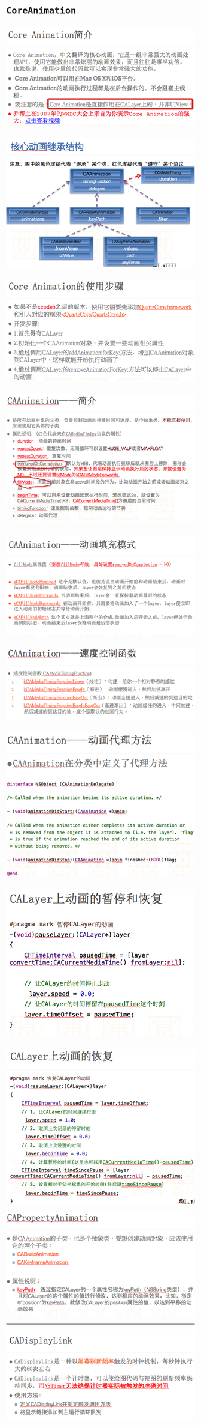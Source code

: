# `CoreAnimation`

![](../LibrarypPictures/Snip20160612_12.png)
---
![](../LibrarypPictures/Snip20160612_13.png)
-------
![](../LibrarypPictures/Snip20160612_14.png)
-------
![](../LibrarypPictures/Snip20160612_15.png)
-------
![](../LibrarypPictures/Snip20160612_16.png)
-------
![](../LibrarypPictures/Snip20160612_17.png)
-------
![](../LibrarypPictures/Snip20160612_18.png)
-------
![](../LibrarypPictures/Snip20160612_19.png)
-------
![](../LibrarypPictures/Snip20160612_20.png)
-------
![](../LibrarypPictures/Snip20160612_21.png)

---

![](../LibrarypPictures/Snip20160613_2.png)
